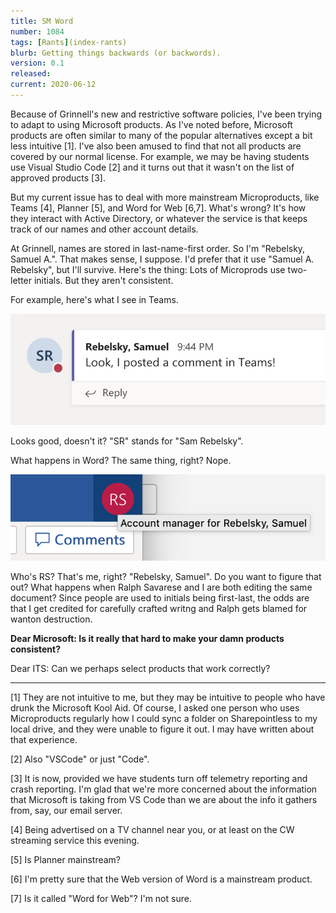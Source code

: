 ```yaml
---
title: SM Word
number: 1084
tags: [Rants](index-rants)
blurb: Getting things backwards (or backwords).
version: 0.1
released: 
current: 2020-06-12
---
```

Because of Grinnell's new and restrictive software policies, I've
been trying to adapt to using Microsoft products.  As I've noted
before, Microsoft products are often similar to many of the popular
alternatives except a bit less intuitive [1].  I've also been
amused to find that not all products are covered by our normal
license.  For example, we may be having students use Visual Studio
Code [2] and it turns out that it wasn't on the list of approved
products [3].

But my current issue has to deal with more mainstream Microproducts,
like Teams [4], Planner [5], and Word for Web [6,7].  What's wrong?
It's how they interact with Active Directory, or whatever the service
is that keeps track of our names and other account details. 

At Grinnell, names are stored in last-name-first order.  So I'm
"Rebelsky, Samuel A.".  That makes sense, I suppose.  I'd prefer
that it use "Samuel A. Rebelsky", but I'll survive.  Here's the thing:
Lots of Microprods use two-letter initials.  But they aren't consistent.

For example, here's what I see in Teams.

<img src="images/sr-teams.png" alt="A post from Microsoft Teams.  A blue bubble with the letters 'SR' appears at the left.  Next two it is 'Rebelsky, Samuel', in bold, a timestamp, and a message.">

Looks good, doesn't it?  "SR" stands for "Sam Rebelsky".

What happens in Word?  The same thing, right?  Nope.

<img src="images/rs-word.png" alt="The upper-right-hand corner of an MS word screen.  The letters 'RS' are in a red circle.  Next to them is a pop-up message 'Account manager for Rebelsky, Samuel'.">

Who's RS?  That's me, right?  "Rebelsky, Samuel".  Do you want to
figure that out?  What happens when Ralph Savarese and I are both
editing the same document?  Since people are used to initials being
first-last, the odds are that I get credited for carefully crafted
writng and Ralph gets blamed for wanton destruction.

**Dear Microsoft: Is it really that hard to make your damn products
consistent?**

Dear ITS: Can we perhaps select products that work correctly?

---

[1] They are not intuitive to me, but they may be intuitive to
people who have drunk the Microsoft Kool Aid.  Of course, I asked
one person who uses Microproducts regularly how I could sync a
folder on Sharepointless to my local drive, and they were unable
to figure it out.  I may have written about that experience.

[2] Also "VSCode" or just "Code".

[3] It is now, provided we have students turn off telemetry reporting
and crash reporting.  I'm glad that we're more concerned about the
information that Microsoft is taking from VS Code than we are about
the info it gathers from, say, our email server.

[4] Being advertised on a TV channel near you, or at least on the 
CW streaming service this evening.

[5] Is Planner mainstream?

[6] I'm pretty sure that the Web version of Word is a mainstream
product.

[7] Is it called "Word for Web"?  I'm not sure.
